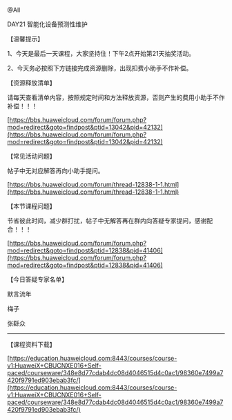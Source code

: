 @All

DAY21 智能化设备预测性维护

【温馨提示】

1、今天是最后一天课程，大家坚持住！下午2点开始第21天抽奖活动。

2、今天务必按照下方链接完成资源删除，出现扣费小助手不作补偿。

【资源释放清单】

请每天查看清单内容，按照规定时间和方法释放资源，否则产生的费用小助手不作补偿！！！

[https://bbs.huaweicloud.com/forum/forum.php?mod=redirect&goto=findpost&ptid=13042&pid=42132](https://bbs.huaweicloud.com/forum/forum.php?mod=redirect&goto=findpost&ptid=13042&pid=42132)

【常见活动问题】

帖子中无对应解答再向小助手提问。

[https://bbs.huaweicloud.com/forum/thread-12838-1-1.html](https://bbs.huaweicloud.com/forum/thread-12838-1-1.html)

【本节课程问题】

节省彼此时间，减少群打扰，帖子中无解答再在群内向答疑专家提问，感谢配合！！！

[https://bbs.huaweicloud.com/forum/forum.php?mod=redirect&goto=findpost&ptid=12838&pid=41406](https://bbs.huaweicloud.com/forum/forum.php?mod=redirect&goto=findpost&ptid=12838&pid=41406)

【今日答疑专家名单】

默言流年

梅子

张繇众

------------------

【课程资料下载】

[https://education.huaweicloud.com:8443/courses/course-v1:HuaweiX+CBUCNXE016+Self-paced/courseware/348e8d77cdab4dc08d4046515d4c0ac1/98360e7499a7420f9791ed903ebab3fc/](https://education.huaweicloud.com:8443/courses/course-v1:HuaweiX+CBUCNXE016+Self-paced/courseware/348e8d77cdab4dc08d4046515d4c0ac1/98360e7499a7420f9791ed903ebab3fc/)